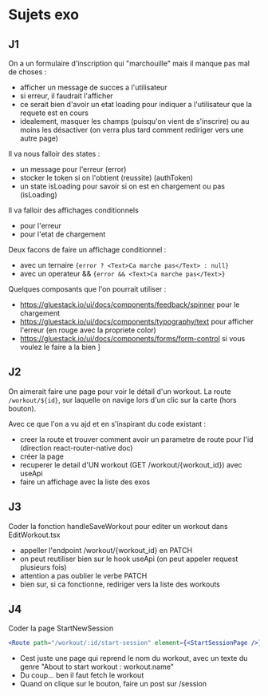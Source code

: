 # Sujets exo

## J1

On a un formulaire d'inscription qui "marchouille" mais il manque pas mal de choses :

- afficher un message de succes a l'utilisateur
- si erreur, il faudrait l'afficher
- ce serait bien d'avoir un etat loading pour indiquer a l'utilisateur que la requete est en cours
- idealement, masquer les champs (puisqu'on vient de s'inscrire) ou au moins les désactiver (on verra plus tard comment rediriger vers une autre page)

Il va nous falloir des states :

- un message pour l'erreur (error)
- stocker le token si on l'obtient (reussite) (authToken)
- un state isLoading pour savoir si on est en chargement ou pas (isLoading)

Il va falloir des affichages conditionnels

- pour l'erreur
- pour l'etat de chargement

Deux facons de faire un affichage conditionnel :

- avec un ternaire `{error ? <Text>Ca marche pas</Text> : null}`
- avec un operateur && `{error && <Text>Ca marche pas</Text>}`

Quelques composants que l'on pourrait utiliser :

- https://gluestack.io/ui/docs/components/feedback/spinner pour le chargement
- https://gluestack.io/ui/docs/components/typography/text pour afficher l'erreur (en rouge avec la propriete color)
- https://gluestack.io/ui/docs/components/forms/form-control si vous voulez le faire a la bien
  ]

## J2

On aimerait faire une page pour voir le détail d'un workout.
La route `/workout/${id}`, sur laquelle on navige lors d'un clic sur la carte (hors bouton).

Avec ce que l'on a vu ajd et en s'inspirant du code existant :

- creer la route et trouver comment avoir un parametre de route pour l'id (direction react-router-native doc)
- créer la page
- recuperer le detail d'UN workout (GET /workout/{workout_id}) avec useApi
- faire un affichage avec la liste des exos

## J3

Coder la fonction handleSaveWorkout pour editer un workout dans EditWorkout.tsx

- appeller l'endpoint /workout/{workout_id} en PATCH
- on peut reutiliser bien sur le hook useApi (on peut appeler request plusieurs fois)
- attention a pas oublier le verbe PATCH
- bien sur, si ca fonctionne, rediriger vers la liste des workouts

## J4

Coder la page StartNewSession

```jsx
<Route path="/workout/:id/start-session" element={<StartSessionPage />} />
```

- Cest juste une page qui reprend le nom du workout, avec un texte du genre "About to start workout : workout.name"
- Du coup... ben il faut fetch le workout
- Quand on clique sur le bouton, faire un post sur /session
